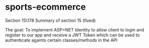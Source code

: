 # sports-ecommerce

Section 15\178 Summary of section 15 (fixed)

The goal:
To implement ASP>NET Identity to allow client to login and register
to our app and receive a JWT Token which can be used to authenticate
againts certain classes/methods in the API
















 













